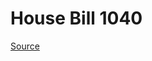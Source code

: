 # House Bill 1040

[Source](http://lawfilesext.leg.wa.gov/biennium/2023-24/Pdf/Bills/House%20Bills/1040.pdf)